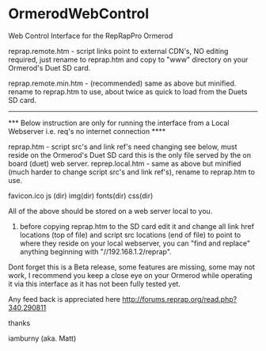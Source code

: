 OrmerodWebControl
=================

Web Control Interface for the RepRapPro Ormerod

reprap.remote.htm - script links point to external CDN's, NO editing required, just rename to reprap.htm and copy to "www" directory on your Ormerod's Duet SD card.

reprap.remote.min.htm - (recommended) same as above but minified. rename to reprap.htm to use, about twice as quick to load from the Duets SD card.



------------------------------------------------------------------------------------------------------------------------



*** Below instruction are only for running the interface from a Local Webserver i.e. req's no internet connection ****

reprap.htm - script src's and link ref's need changing see below, must reside on the Ormerod's Duet SD card this is the only file served by the on board (duet) web server.
reprep.local.htm - same as above but minified (much harder to change script src's and link ref's), rename to reprap.htm to use.

favicon.ico
js (dir)
img(dir)
fonts(dir)
css(dir)

All of the above should be stored on a web server local to you.

1. before copying reprap.htm to the SD card edit it and change all link href locations (top of file) and script src locations (end of file) to point to where they reside on your local webserver, you can "find and replace" anything beginning with "//192.168.1.2/reprap".

Dont forget this is a Beta release, some features are missing, some may not work, I recommend you keep a close eye on your Ormerod while operating it via this interface as it has not been fully tested yet.

Any feed back is appreciated here http://forums.reprap.org/read.php?340,290811

thanks

iamburny (aka. Matt)
